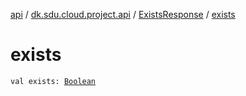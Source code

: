 [api](../../index.md) / [dk.sdu.cloud.project.api](../index.md) / [ExistsResponse](index.md) / [exists](./exists.md)

# exists

`val exists: `[`Boolean`](https://kotlinlang.org/api/latest/jvm/stdlib/kotlin/-boolean/index.html)